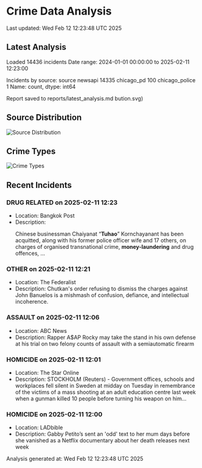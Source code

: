 # Crime Data Analysis
Last updated: Wed Feb 12 12:23:48 UTC 2025

## Latest Analysis

Loaded 14436 incidents
Date range: 2024-01-01 00:00:00 to 2025-02-11 12:23:00

Incidents by source:
source
newsapi           14335
chicago_pd          100
chicago_police        1
Name: count, dtype: int64

Report saved to reports/latest_analysis.md
bution.svg)

## Source Distribution
![Source Distribution](images/source_distribution.svg)

## Crime Types
![Crime Types](images/crime_types.svg)

## Recent Incidents

### DRUG RELATED on 2025-02-11 12:23
- Location: Bangkok Post
- Description: <p>Chinese businessman Chaiyanat &ldquo;<strong>Tuhao</strong>&rdquo; Kornchayanant has been acquitted, along with his former police officer wife and 17 others, on charges of organised transnational crime, <strong>money-laundering</strong> and drug offences, …


### OTHER on 2025-02-11 12:21
- Location: The Federalist
- Description: Chutkan's order refusing to dismiss the charges against John Banuelos is a mishmash of confusion, defiance, and intellectual incoherence.


### ASSAULT on 2025-02-11 12:06
- Location: ABC News
- Description: Rapper A$AP Rocky may take the stand in his own defense at his trial on two felony counts of assault with a semiautomatic firearm


### HOMICIDE on 2025-02-11 12:01
- Location: The Star Online
- Description: STOCKHOLM (Reuters) - Government offices, schools and workplaces fell silent in Sweden at midday on Tuesday in remembrance of the victims of a mass shooting at an adult education centre last week when a gunman killed 10 people before turning his weapon on him…


### HOMICIDE on 2025-02-11 12:00
- Location: LADbible
- Description: Gabby Petito’s sent an 'odd' text to her mum days before she vanished as a Netflix documentary about her death releases next week

Analysis generated at: Wed Feb 12 12:23:48 UTC 2025
